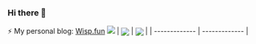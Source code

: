 ### Hi there 👋
⚡ My personal blog: [Wisp.fun](http://wisp.fun) 
![](https://github-readme-stats.vercel.app/api?username=lyb926)
| <img align="center" src="https://github-readme-stats.vercel.app/api?username=lyb926&show_icons=true&include_all_commits=true&hide_border=true" /> | <img align="center" src="https://github-readme-stats.vercel.app/api/top-langs/?username=lyb926&layout=compact&hide_border=true" /> |
| ------------- | ------------- |

<!--
**LYB926/LYB926** is a ✨ _special_ ✨ repository because its `README.md` (this file) appears on your GitHub profile.

Here are some ideas to get you started:

- 🔭 I’m currently working on ...
- 🌱 I’m currently learning ...
- 👯 I’m looking to collaborate on ...
- 🤔 I’m looking for help with ...
- 💬 Ask me about ...
- 📫 How to reach me: ...
- 😄 Pronouns: ...
- ⚡ Fun fact: ...
-->
